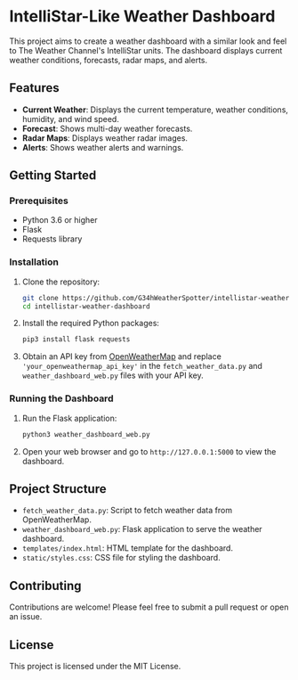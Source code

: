 # IntelliStar-Like Weather Dashboard

This project aims to create a weather dashboard with a similar look and feel to The Weather Channel's IntelliStar units. The dashboard displays current weather conditions, forecasts, radar maps, and alerts.

## Features

- **Current Weather**: Displays the current temperature, weather conditions, humidity, and wind speed.
- **Forecast**: Shows multi-day weather forecasts.
- **Radar Maps**: Displays weather radar images.
- **Alerts**: Shows weather alerts and warnings.

## Getting Started

### Prerequisites

- Python 3.6 or higher
- Flask
- Requests library

### Installation

1. Clone the repository:
    ```bash
    git clone https://github.com/G34hWeatherSpotter/intellistar-weather-dashboard.git
    cd intellistar-weather-dashboard
    ```

2. Install the required Python packages:
    ```bash
    pip3 install flask requests
    ```

3. Obtain an API key from [OpenWeatherMap](https://openweathermap.org/api) and replace `'your_openweathermap_api_key'` in the `fetch_weather_data.py` and `weather_dashboard_web.py` files with your API key.

### Running the Dashboard

1. Run the Flask application:
    ```bash
    python3 weather_dashboard_web.py
    ```

2. Open your web browser and go to `http://127.0.0.1:5000` to view the dashboard.

## Project Structure

- `fetch_weather_data.py`: Script to fetch weather data from OpenWeatherMap.
- `weather_dashboard_web.py`: Flask application to serve the weather dashboard.
- `templates/index.html`: HTML template for the dashboard.
- `static/styles.css`: CSS file for styling the dashboard.

## Contributing

Contributions are welcome! Please feel free to submit a pull request or open an issue.

## License

This project is licensed under the MIT License.
